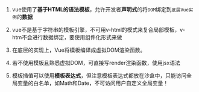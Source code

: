 1. vue使用了**基于HTML的语法模板**，允许开发者**声明式**的将`DOM`绑定到`底层Vue实例`的**数据**
2. vue不是基于字符串的模板引擎，不可用v-html的模式来复合局部模板，v-htm不会进行数据绑定，要使用组件化形式来做
3. 在底层的实现上，Vue将模板编译成虚拟DOM渲染函数。
4. 若不使用模板且熟悉虚拟DOM，可直接写render渲染函数，使用jsx语法



1. 模板插值可以使用**模板表达式**，但注意模板表达式都放在沙盒中，只能访问全局变量的白名单，如Math和Date，不可访问用户自定义全局变量！

























